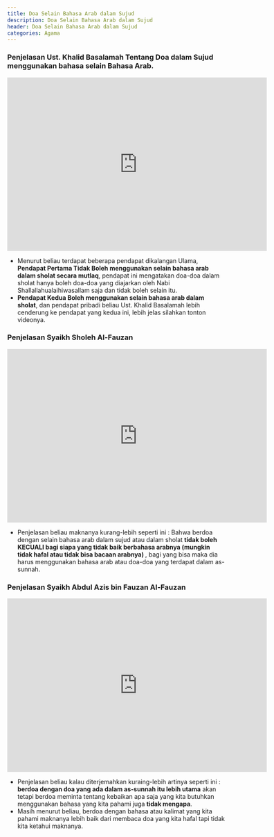 ```yaml
---
title: Doa Selain Bahasa Arab dalam Sujud
description: Doa Selain Bahasa Arab dalam Sujud
header: Doa Selain Bahasa Arab dalam Sujud
categories: Agama
---
```

### Penjelasan Ust. Khalid Basalamah Tentang Doa dalam Sujud menggunakan bahasa selain Bahasa Arab.

<iframe allowfullscreen="" class="YOUTUBE-iframe-video" frameborder="0" height="400" src="https://www.youtube.com/embed/OoE-x7mI33E?feature=player_embedded" width="600"></iframe>

* Menurut beliau terdapat beberapa pendapat dikalangan Ulama, <b>Pendapat Pertama Tidak Boleh menggunakan selain bahasa arab dalam sholat secara mutlaq</b>, pendapat ini mengatakan doa-doa dalam sholat hanya boleh doa-doa yang diajarkan oleh Nabi Shallallahualaihiwasallam saja dan tidak boleh selain itu.
* <b> Pendapat Kedua Boleh menggunakan selain bahasa arab dalam sholat</b>, dan pendapat pribadi beliau Ust. Khalid Basalamah lebih cenderung ke pendapat yang kedua ini, lebih jelas silahkan tonton videonya.



### Penjelasan Syaikh Sholeh Al-Fauzan

<iframe allowfullscreen="" class="YOUTUBE-iframe-video" frameborder="0" height="400" src="https://www.youtube.com/embed/QNwZWJk-Rxk?feature=player_embedded" width="600"></iframe>

* Penjelasan beliau maknanya kurang-lebih seperti ini : Bahwa berdoa dengan selain bahasa arab dalam sujud atau dalam sholat <b> tidak boleh KECUALI bagi siapa yang tidak baik berbahasa arabnya (mungkin tidak hafal atau tidak bisa bacaan arabnya) </b>, bagi yang bisa maka dia harus menggunakan bahasa arab atau doa-doa yang terdapat dalam as-sunnah.
<!--
https://www.youtube.com/watch?v=QNwZWJk-Rxk
-->


### Penjelasan Syaikh Abdul Azis bin Fauzan Al-Fauzan 

<iframe allowfullscreen="" class="YOUTUBE-iframe-video" frameborder="0" height="400" src="https://www.youtube.com/embed/caJnPhT3ruA?feature=player_embedded" width="600"></iframe>
 
* Penjelasan beliau kalau diterjemahkan kuraing-lebih artinya seperti ini : <b> berdoa dengan doa yang ada dalam as-sunnah itu lebih utama</b> akan tetapi berdoa meminta tentang kebaikan apa saja yang kita butuhkan menggunakan bahasa yang kita pahami juga <b> tidak mengapa</b>.
* Masih menurut beliau, berdoa dengan bahasa atau kalimat yang kita pahami maknanya lebih baik dari membaca doa yang kita hafal tapi tidak kita ketahui maknanya.
<!--
https://www.youtube.com/watch?v=caJnPhT3ruA
-->

<!--
https://www.youtube.com/embed/OoE-x7mI33E?start=200&end=635
-->
